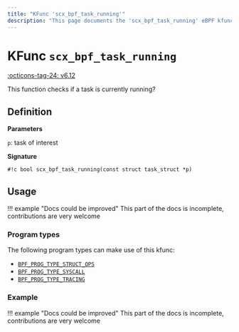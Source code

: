 ```yaml
---
title: "KFunc 'scx_bpf_task_running'"
description: "This page documents the 'scx_bpf_task_running' eBPF kfunc, including its definition, usage, program types that can use it, and examples."
---
```

# KFunc `scx_bpf_task_running`

<!-- [FEATURE_TAG](scx_bpf_task_running) -->
[:octicons-tag-24: v6.12](https://github.com/torvalds/linux/commit/f0e1a0643a59bf1f922fa209cec86a170b784f3f)
<!-- [/FEATURE_TAG] -->

This function checks if a task is currently running?

## Definition

**Parameters**

`p`: task of interest

**Signature**

<!-- [KFUNC_DEF] -->
`#!c bool scx_bpf_task_running(const struct task_struct *p)`
<!-- [/KFUNC_DEF] -->

## Usage

!!! example "Docs could be improved"
    This part of the docs is incomplete, contributions are very welcome

### Program types

The following program types can make use of this kfunc:

<!-- [KFUNC_PROG_REF] -->
- [`BPF_PROG_TYPE_STRUCT_OPS`](../program-type/BPF_PROG_TYPE_STRUCT_OPS.md)
- [`BPF_PROG_TYPE_SYSCALL`](../program-type/BPF_PROG_TYPE_SYSCALL.md)
- [`BPF_PROG_TYPE_TRACING`](../program-type/BPF_PROG_TYPE_TRACING.md)
<!-- [/KFUNC_PROG_REF] -->

### Example

!!! example "Docs could be improved"
    This part of the docs is incomplete, contributions are very welcome

